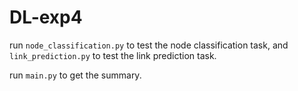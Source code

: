 # DL-exp4

run `node_classification.py` to test the node classification task, and `link_prediction.py` to test the link prediction task.

run `main.py` to get the summary.
